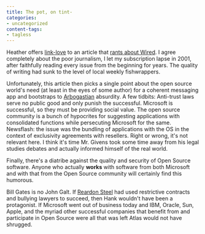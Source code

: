 ```yaml
---
title: The pot, on tint-
categories:
- uncategorized
content-tags:
- tagless
---
```


Heather offers [link-love][1] to an article that [rants
about Wired][2].  I agree completely about the poor journalism, I let my subscription lapse in 2001, after faithfully reading every issue from the beginning for years.  The quality of writing had sunk to the level of local weekly fishwrappers.

   [1]: http://angelweave.mu.nu/archives/004816.html
   [2]: http://www.treygivens.com/archives/000075.php

Unfortunately, this article then picks a single point about the open source world's need (at least in the eyes of some author) for a coherent messaging app and bootstraps to [Arbogastian][3] absurdity.  A few tidbits:  Anti-trust laws serve no public good and only punish the successful.  Microsoft is successful, so they must be providing social value.  The open source community is a bunch of hypocrites for suggesting applications with consolidated functions while persecuting Microsoft for the same.  Newsflash: the issue was the bundling of applications with the OS in the context of exclusivity agreements with resellers.  Right or wrong, it's not relevant here.  I think it's time Mr. Givens took some time away from his legal studies debates and actually informed himself of the real world.

   [3]: http://rhinopotamus.com/

Finally, there's a diatribe against the quality and security of Open Source software.  Anyone who actually **works** with software from both Microsoft and with that from the Open Source community will certainly find this humorous.

Bill Gates is no John Galt.  If [Reardon Steel][4] had used restrictive contracts and bullying lawyers to succeed, then Hank wouldn't have been a protagonist.  If Microsoft went out of business today and IBM, Oracle, Sun, Apple, and the myriad other successful companies that benefit from and participate in Open Source were all that was left Atlas would not have shrugged.

   [4]: http://allconsuming.net/item.cgi?isbn=0451191145
